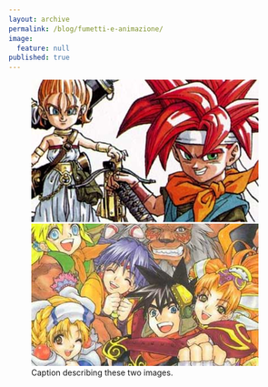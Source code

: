 ```yaml
---
layout: archive
permalink: /blog/fumetti-e-animazione/
image: 
  feature: null
published: true
---
```

<figure class="half">
  <img src="/images/TeaserChronoTrigger.jpg">
  <img src="/images/Teasergrandia2.jpg">
  <figcaption>Caption describing these two images.</figcaption>
</figure>